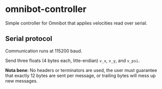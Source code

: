 # omnibot-controller
Simple controller for Omnibot that applies velocities read over serial.

## Serial protocol
Communication runs at 115200 baud.

Send three floats (4 bytes each, litte-endian) `v_x`, `v_y`, and `v_psi`. 

**Nota bene**: No headers or terminators are used, the user must guarantee that exactly 12 bytes are sent per message, or trailing bytes will mess up new messages.
